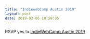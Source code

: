 ```yaml
---
title: "IndiewebCamp Austin 2019"
layout: post
date: 2019-02-06 18:28:05
---
```

RSVP <span class="p-rsvp">yes</span> to <a href="https://2019.indieweb.org/austin" rel="in-reply-to" class="u-in-reply-to">IndieWebCamp Austin 2019</a><a class="p-author h-card" href="https://herestomwiththeweather.com/" style="display: none;"><img src="https://avatars2.githubusercontent.com/u/16299?v=3&s=460" class="u-photo" />Tom Brown</a>
